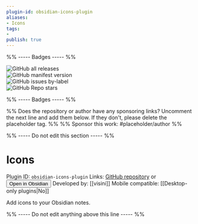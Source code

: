 ```yaml
---
plugin-id: obsidian-icons-plugin
aliases:
- Icons
tags: 
- 
publish: true
---
```


%% ----- Badges ----- %%

![GitHub all releases](https://img.shields.io/github/downloads/visini/obsidian-icons-plugin/total?color=573E7A&logo=github&style=for-the-badge)   
![GitHub manifest version](https://img.shields.io/github/manifest-json/v/visini/obsidian-icons-plugin?color=573E7A&logo=github&style=for-the-badge)   
![GitHub issues by-label](https://img.shields.io/github/issues/visini/obsidian-icons-plugin/help%20wanted?color=573E7A&logo=github&style=for-the-badge)   
![GitHub Repo stars](https://img.shields.io/github/stars/visini/obsidian-icons-plugin?color=573E7A&logo=github&style=for-the-badge)

%% ----- Badges ----- %%

%% Does the repository or author have any sponsoring links? Uncomment the next line and add them below. If they don't, please delete the placeholder tag. %%
%% Sponsor this work: #placeholder/author %%

%% ----- Do not edit this section ----- %%

# Icons

Plugin ID: `obsidian-icons-plugin`
Links: [GitHub repository](https://github.com/visini/obsidian-icons-plugin) or [<button id=HH>Open in Obsidian</button>](obsidian://goto-plugin?id=obsidian-icons-plugin)
Developed by: [[visini]]
Mobile compatible: [[Desktop-only plugins|No]]

Add icons to your Obsidian notes.

%% ----- Do not edit anything above this line ----- %% 
